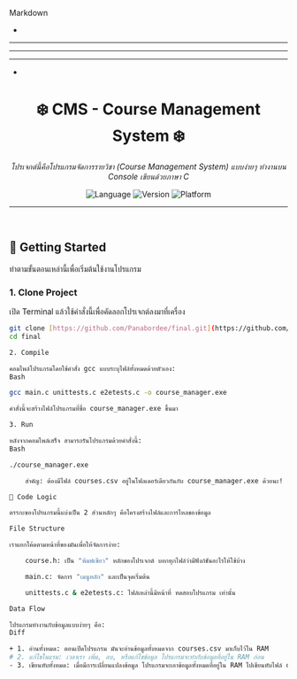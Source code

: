 Markdown

<div align="center">

  *
 ***
*****
 ***
  *

# ❄️ CMS - Course Management System ❄️

*โปรเจกต์นี้คือโปรแกรมจัดการรายวิชา (Course Management System) แบบง่ายๆ ทำงานบน Console เขียนด้วยภาษา C*

![Language](https://img.shields.io/badge/Language-C-00599C.svg) ![Version](https://img.shields.io/badge/Version-1.0-blue.svg) ![Platform](https://img.shields.io/badge/Platform-Windows-lightblue.svg)

</div>

---
<br>

## 🚀 Getting Started
ทำตามขั้นตอนเหล่านี้เพื่อเริ่มต้นใช้งานโปรแกรม

### **1. Clone Project**
เปิด Terminal แล้วใช้คำสั่งนี้เพื่อคัดลอกโปรเจกต์ลงมาที่เครื่อง
```bash
git clone [https://github.com/Panabordee/final.git](https://github.com/Panabordee/final.git)
cd final

2. Compile

คอมไพล์โปรแกรมโดยใช้คำสั่ง gcc แบบระบุไฟล์ทั้งหมดด้วยตัวเอง:
Bash

gcc main.c unittests.c e2etests.c -o course_manager.exe

คำสั่งนี้จะสร้างไฟล์โปรแกรมที่ชื่อ course_manager.exe ขึ้นมา

3. Run

หลังจากคอมไพล์เสร็จ สามารถรันโปรแกรมด้วยคำสั่งนี้:
Bash

./course_manager.exe

    สำคัญ: ต้องมีไฟล์ courses.csv อยู่ในโฟลเดอร์เดียวกันกับ course_manager.exe ด้วยนะ!

🧠 Code Logic

ตรรกะของโปรแกรมนี้แบ่งเป็น 2 ส่วนหลักๆ คือโครงสร้างไฟล์และการไหลของข้อมูล

File Structure

เราแยกโค้ดตามหน้าที่ของมันเพื่อให้จัดการง่าย:

    course.h: เป็น "พิมพ์เขียว" หลักของโปรเจกต์ บอกทุกไฟล์ว่ามีฟังก์ชันอะไรให้ใช้บ้าง

    main.c: จัดการ "เมนูหลัก" และเป็นจุดเริ่มต้น

    unittests.c & e2etests.c: ไฟล์เหล่านี้มีหน้าที่ ทดสอบโปรแกรม เท่านั้น

Data Flow

โปรแกรมทำงานกับข้อมูลแบบง่ายๆ คือ:
Diff

+ 1. อ่านทั้งหมด: ตอนเปิดโปรแกรม มันจะอ่านข้อมูลทั้งหมดจาก courses.csv มาเก็บไว้ใน RAM
# 2. แก้ไขในแรม: เวลาเรา เพิ่ม, ลบ, หรือแก้ไขข้อมูล โปรแกรมจะทำกับข้อมูลที่อยู่ใน RAM ก่อน
- 3. เขียนทับทั้งหมด: เมื่อมีการเปลี่ยนแปลงข้อมูล โปรแกรมจะเอาข้อมูลทั้งหมดที่อยู่ใน RAM ไปเขียนทับไฟล์ courses.csv



